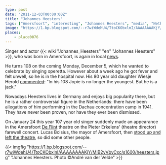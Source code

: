 ```yaml
---
type: post
date: "2011-12-03T00:00:00Z"
title: "Johannes Heesters"
tags: ["Amersfoort", "interesting", "Johannes Heesters", "media", "Netherlands"]
image: "https://1.bp.blogspot.com/--r7wiWdehU4/TtoCKObxlnI/AAAAAAAAKjY/MIB2vVbvCxc/s1600/heesters.jpg"
places:
    - place0076
---
```


Singer and actor {{< wiki "Johannes_Heesters" "en" "Johannes Heesters" >}}, who was born in Amersfoort, is again in local [news](http://www.destadamersfoort.nl/scripts/edoris/edoris.dll?tem=LN_TEXT_VIEW&doc_id=19867092&pageid=134190&naam=Johan-Heesters-in-ziekenhuis-opgenomen).

He turns 108 on the coming Monday, December 5, which he wanted to celebrate by singing operetta. However about a week ago he got fever and felt unwell, so he is in the hospital now. His 80 year old daughter Wiesje Herold [commented](http://www.bild.de/unterhaltung/leute/johannes-heesters/ich-schaffe-die-108-21286806.bild.html): "In his 108 Jopie is no longer the youngest. But he is a jack."

<!--more-->

Nowadays Heesters lives in Germany and enjoys big popularity there, but he is a rather controversial figure in the Netherlands: there have been allegations of him performing in the Dachau concentration camp in 1941. They have never been proven, nor have they ever been dismissed.

On January 24 this year 107 year old singer suddenly made an appearance in the Amersfoort [De Flint](http://www.deflint.nl/) theatre on the Pieter Erkelens' (theatre director) farewell concert. Lucas Bolsius, the mayor of Amersfoort, then [stood up and left the theatre](http://www.ad.nl/ad/nl/1012/Binnenland/article/detail/1888159/2011/01/25/Omstreden-Heesters-107-even-terug-in-Amersfoort.dhtml), so did some other people.

{{< imgfig "https://1.bp.blogspot.com/--r7wiWdehU4/TtoCKObxlnI/AAAAAAAAKjY/MIB2vVbvCxc/s1600/heesters.jpg" "Johannes Heesters. Photo ©André van der Velde" >}}
